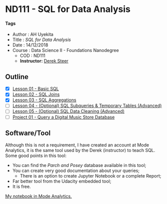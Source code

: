 # ND111 - SQL for Data Analysis

#### Tags
* Author : AH Uyekita
* Title  :  _SQL for Data Analysis_
* Date   : 14/12/2018
* Course : Data Science II - Foundations Nanodegree
    * COD    : ND111
    * **Instructor:** [Derek Steer][derek]

[derek]: https://modeanalytics.com

## Outline

* [x] [Lesson 01 - Basic SQL][1]
* [x] [Lesson 02 - SQL Joins][2]
* [x] [Lesson 03 - SQL Aggregations][3]
* [ ] [Lesson 04 - (Optional) SQL Subqueries & Temporary Tables (Advanced)][4]
* [ ] [Lesson 05 - (Optional) SQL Data Cleaning (Advanced)][5]
* [ ] [Project 01 - Query a Digital Music Store Database][6]

[1]: https://github.com/AndersonUyekita/ND111_data_science_foundations_02/tree/master/02-Chapter02/01-Lesson_01
[2]: https://github.com/AndersonUyekita/ND111_data_science_foundations_02/tree/master/02-Chapter02/02-Lesson_02
[3]: https://github.com/AndersonUyekita/ND111_data_science_foundations_02/tree/master/02-Chapter02/03-Lesson_03
[4]: https://github.com/AndersonUyekita/ND111_data_science_foundations_02/tree/master/02-Chapter02/04-Lesson_04
[5]: https://github.com/AndersonUyekita/ND111_data_science_foundations_02/tree/master/02-Chapter02/05-Lesson_05
[6]: https://github.com/AndersonUyekita/ND111_data_science_foundations_02/tree/master/02-Chapter02/00-Project_01

## Software/Tool

Although this is not a requirement, I have created an account at Mode Analytics, it is the same tool used by the Derek (instructor) to teach SQL. Some good points in this tool:

* You can find the _Parch and Posey_ database available in this tool;
* You can create very good documentation about your queries;
    * There is an option to create Jupyter Notebook or a complete Report;
* Far better tool from the Udacity embedded tool;
* It is free.

<a href="https://modeanalytics.com/ah_uyekita/reports/03e5141ea602" target="_blank">My notebook in Mode Analytics.</a>
